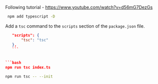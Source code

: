 Following tutorial - https://www.youtube.com/watch?v=d56mG7DezGs

```bash
 npm add typescript -D
 ```

 Add a `tsc` command to the `scripts` section of the `package.json` file.

 ```json
    "scripts": {
        "tsc": "tsc"
    },
    ```


 ```bash
npm run tsc index.ts 
 ```


```bash
npm run tsc -- --init
```
 